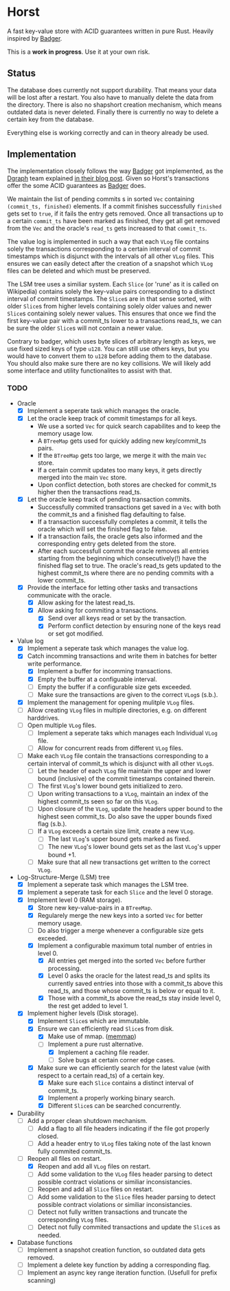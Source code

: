 # Horst
A fast key-value store with ACID guarantees written in pure Rust. Heavily inspired by [Badger](https://github.com/dgraph-io/badger).

This is a __work in progress__. Use it at your own risk.

## Status

The database does currently not support durability. That means your data will be lost after a restart. You also have to manually delete the data from the directory. There is also no shapshort creation mechanism, which means outdated data is never deleted. Finally there is currently no way to delete a certain key from the database.

Everything else is working correctly and can in theory already be used.

## Implementation

The implementation closely follows the way [Badger](https://github.com/dgraph-io/badger) got implemented, as the [Dgraph](https://dgraph.io) team explained [in their blog post](https://dgraph.io/blog/post/badger-txn/). Given so Horst's transactions offer the some ACID guarantees as [Badger](https://github.com/dgraph-io/badger) does.

We maintain the list of pending commits s in sorted `Vec` containing `(commit_ts, finished)` elements. If a commit finishes successfully `finished` gets set to `true`, if it fails the entry gets removed. Once all transactions up to a certain `commit_ts` have been marked as finished, they get all get removed from the `Vec` and the oracle's `read_ts` gets increased to that `commit_ts`.

The value log is implemented in such a way that each `VLog` file contains solely the transactions corresponding to a certain interval of commit timestamps which is disjunct with the intervals of all other `VLog` files. This ensures we can easily detect after the creation of a snapshot which `VLog` files can be deleted and which must be preserved.

The LSM tree uses a similiar system. Each `Slice` (or 'rune' as it is called on Wikipedia) contains solely the key-value pairs corresponding to a distinct interval of commit timestamps. The `Slice`s are in that sense sorted, with older `Slice`s from higher levels containing solely older values and newer `Slice`s containing solely newer values. This ensures that once we find the first key-value pair with a commit_ts lower to a transactions read_ts, we can be sure the older `Slice`s will not contain a newer value.

Contrary to badger, which uses byte slices of arbitrary length as keys, we use fixed sized keys of type `u128`. You can still use others keys, but you would have to convert them to `u128` before adding them to the database. You should also make sure there are no key collisions. We will likely add some interface and utility functionalites to assist with that.

### TODO

- Oracle
  - [x] Implement a seperate task which manages the oracle.
  - [x] Let the oracle keep track of commit timestamps for all keys.
    - We use a sorted `Vec` for quick search capabilites and to keep the memory usage low.
    - A `BTreeMap` gets used for quickly adding new key/commit_ts pairs.
    - If the `BTreeMap` gets too large, we merge it with the main `Vec` store.
    - If a certain commit updates too many keys, it gets directly merged into the main `Vec` store.
    - Upon conflict detection, both stores are checked for commit_ts higher then the transactions read_ts.
  - [x] Let the oracle keep track of pending transaction commits.
    - Successfully commited transactions get saved in a `Vec` with both the commit_ts and a finished flag defaulting to false.
    - If a transaction successfully completes a commit, it tells the oracle which will set the finished flag to false.
    - If a transaction fails, the oracle gets also informed and the corresponding entry gets deleted from the store.
    - After each successfull commit the oracle removes all entries starting from the beginning which consecutively(!) have the finished flag set to true. The oracle's read_ts gets updated to the highest commit_ts where there are no pending commits with a lower commit_ts.
  - [x] Provide the interface for letting other tasks and transactions communicate with the oracle.
    - [x] Allow asking for the latest read_ts.
    - [x] Allow asking for commiting a transactions.
      - [x] Send over all keys read or set by the transaction.
      - [x] Perform conflict detection by ensuring none of the keys read or set got modified.
- Value log
  - [x] Implement a seperate task which manages the value log.
  - [x] Catch incomming transactions and write them in batches for better write performance.
    - [x] Implement a buffer for incomming transactions.
    - [x] Empty the buffer at a configuable interval.
    - [ ] Empty the buffer if a configurable size gets exceeded.
    - [ ] Make sure the transactions are given to the correct `VLog`s (s.b.).
  - [x] Implement the management for opening mulitple `VLog` files.
  - [ ] Allow creating `VLog` files in multiple directories, e.g. on different harddrives.
  - [ ] Open multiple `VLog` files.
    - [ ] Implement a seperate taks which manages each Individual `VLog` file.
    - [ ] Allow for concurrent reads from different `VLog` files.
  - [ ] Make each `VLog` file contain the transactions corresponding to a certain interval of commit_ts which is disjunct with all other `VLog`s.
    - [ ] Let the header of each `VLog` file maintain the upper and lower bound (inclusive) of the commit timestamps contained therein.
    - [ ] The first `VLog`'s lower bound gets initialized to zero.
    - [ ] Upon writing transactions to a `VLog`, maintain an index of the highest commit_ts seen so far on this `VLog`.
    - [ ] Upon closure of the `VLog`, update the headers upper bound to the highest seen commit_ts. Do also save the upper bounds fixed flag (s.b.).
    - [ ] If a `VLog` exceeds a certain size limit, create a new `VLog`.
      - [ ] The last `VLog`'s upper bound gets marked as fixed.
      - [ ] The new `VLog`'s lower bound gets set as the last `VLog`'s upper bound +1.
    - [ ] Make sure that all new transactions get written to the correct `VLog`.
- Log-Structure-Merge (LSM) tree
  - [x] Implement a seperate task which manages the LSM tree.
  - [x] Implement a seperate task for each `Slice` and the level 0 storage.
  - [x] Implement level 0 (RAM storage).
    - [x] Store new key-value-pairs in a `BTreeMap`.
    - [x] Regularely merge the new keys into a sorted `Vec` for better memory usage.
    - [ ] Do also trigger a merge whenever a configurable size gets exceeded.
    - [x] Implement a configurable maximum total number of entries in level 0.
      - [x] All entries get merged into the sorted `Vec` before further processing.
      - [x] Level 0 asks the oracle for the latest read_ts and splits its currently saved entries into those with a commit_ts above this read_ts, and those whose commit_ts is below or equal to it.
      - [x] Those with a commit_ts above the read_ts stay inside level 0, the rest get added to level 1.
  - [x] Implement higher levels (Disk storage).
    - [x] Implement `Slice`s which are immutable.
    - [x] Ensure we can efficiently read `Slice`s from disk.
      - [x] Make use of mmap. ([memmap](https://github.com/danburkert/memmap-rs))
      - [ ] Implement a pure rust alternative.
        - [x] Implement a caching file reader.
        - [ ] Solve bugs at certain corner edge cases.
    - [x] Make sure we can efficiently search for the latest value (with respect to a certain read_ts) of a certain key.
      - [x] Make sure each `Slice` contains a distinct interval of commit_ts.
      - [x] Implement a properly working binary search.
      - [x] Different `Slice`s can be searched concurrently.
- Durability
  - [ ] Add a proper clean shutdown mechanism.
    - [ ] Add a flag to all file headers indicating if the file got properly closed.
    - [ ] Add a header entry to `VLog` files taking note of the last known fully commited commit_ts.
  - [ ] Reopen all files on restart.
    - [x] Reopen and add all `VLog` files on restart.
    - [ ] Add some validation to the `VLog` files header parsing to detect possible contract violations or similiar inconsistancies.
    - [ ] Reopen and add all `Slice` files on restart.
    - [ ] Add some validation to the `Slice` files header parsing to detect possible contract violations or similiar inconsistancies.
    - [ ] Detect not fully written transactions and truncate the corresponding `VLog` files.
    - [ ] Detect not fully commited transactions and update the `Slice`s as needed.
- Database functions
  - [ ] Implement a snapshot creation function, so outdated data gets removed.
  - [ ] Implement a delete key function by adding a corresponding flag.
  - [ ] Implement an async key range iteration function. (Usefull for prefix scanning)
